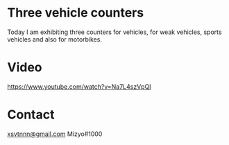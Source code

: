 # Three vehicle counters

Today I am exhibiting three counters for vehicles, for weak vehicles, sports vehicles and also for motorbikes.

# Video

https://www.youtube.com/watch?v=Na7L4szVpQI

# Contact

xsvtnnn@gmail.com
Mizyo#1000
